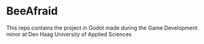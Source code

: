 # BeeAfraid
This repo contains the project in Godot made during the Game Development minor at Den Haag University of Applied Sciences
